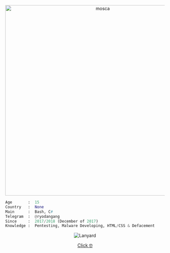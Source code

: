 <p align="center"> <img src="https://media3.giphy.com/media/v1.Y2lkPTc5MGI3NjExbGFkZzB5cnJzZGxzenZiMnF1eGk3Y29xY3ZsYzNrMGlkdGhtdXR4dSZlcD12MV9pbnRlcm5hbF9naWZfYnlfaWQmY3Q9Zw/A1xl6f9ZoGM8/giphy.webp" alt="mosca" width="600"> </p> <p align="center"> 
  
  ```python
  Age       :  15 
  Country   :  None 
  Main      :  Bash, C# 
  Telegram  :  @ryodangang
  Since     :  2017/2018 (December of 2017) 
  Knowledge :  Pentesting, Malware Developing, HTML/CSS & Defacement
  ```
</p> <p align="center"> <img src="https://lanyard.cnrad.dev/api/891808221206032384/animated=true" alt="Lanyard"> </p> 
<p align="center"> <a href="https://tragic.events/clonazepam" target="_blank">Click 🤓</a>
